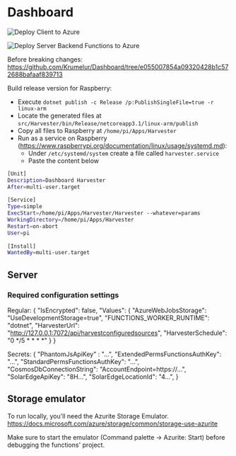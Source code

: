 # Dashboard

![Deploy Client to Azure](https://github.com/Krumelur/Dashboard/workflows/Deploy%20Client%20to%20Azure/badge.svg?branch=master)

![Deploy Server Backend Functions to Azure](https://github.com/Krumelur/Dashboard/workflows/Deploy%20Server%20Backend%20Functions%20to%20Azure/badge.svg?branch=master)

Before breaking changes: https://github.com/Krumelur/Dashboard/tree/e055007854a09320428b1c572688bafaaf839713

Build release version for Raspberry:

- Execute `dotnet publish -c Release /p:PublishSingleFile=true -r linux-arm`
- Locate the generated files at `src/Harvester/bin/Release/netcoreapp3.1/linux-arm/publish`
- Copy all files to Raspberry at `/home/pi/Apps/Harvester`
- Run as a service on Raspberry (https://www.raspberrypi.org/documentation/linux/usage/systemd.md):
  - Under `/etc/systemd/system` create a file called `harvester.service`
  - Paste the content below

```bash
[Unit]
Description=Dashboard Harvester
After=multi-user.target
 
[Service]
Type=simple
ExecStart=/home/pi/Apps/Harvester/Harvester --whatever=params
WorkingDirectory=/home/pi/Apps/Harvester
Restart=on-abort
User=pi
 
[Install]
WantedBy=multi-user.target
```

## Server

### Required configuration settings

Regular:
{
  "IsEncrypted": false,
  "Values": {
    "AzureWebJobsStorage": "UseDevelopmentStorage=true",
    "FUNCTIONS_WORKER_RUNTIME": "dotnet",
    "HarvesterUrl": "http://127.0.0.1:7072/api/harvestconfiguredsources",
    "HarvesterSchedule": "0 */5 * * * *"
  }
}

Secrets:
{
    "PhantomJsApiKey" : "...",
    "ExtendedPermsFunctionsAuthKey": "...",
    "StandardPermsFunctionsAuthKey": "...",
    "CosmosDbConnectionString": "AccountEndpoint=https://...",
    "SolarEdgeApiKey": "8H...",
    "SolarEdgeLocationId": "4...",
}

## Storage emulator

To run locally, you'll need the Azurite Storage Emulator.
https://docs.microsoft.com/azure/storage/common/storage-use-azurite

Make sure to start the emulator (Command palette -> Azurite: Start) before debugging the functions' project.
